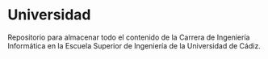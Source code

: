 # Universidad
Repositorio para almacenar todo el contenido de la Carrera de Ingeniería Informática en la Escuela Superior de Ingeniería de la Universidad de Cádiz.

